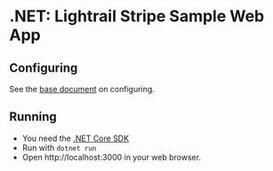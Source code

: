 # .NET: Lightrail Stripe Sample Web App

## Configuring
See the [base document](../README.md) on configuring.

## Running
- You need the [.NET Core SDK](https://dotnet.github.io/)
- Run with `dotnet run`
- Open http://localhost:3000 in your web browser.
